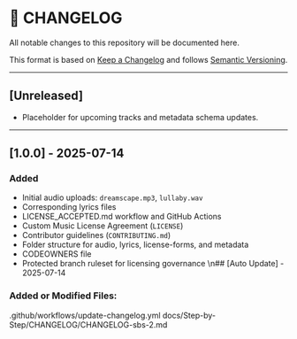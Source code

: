 # 📜 CHANGELOG

All notable changes to this repository will be documented here.

This format is based on [Keep a Changelog](https://keepachangelog.com/en/1.0.0/) and follows [Semantic Versioning](https://semver.org/spec/v2.0.0.html).

---

## [Unreleased]
- Placeholder for upcoming tracks and metadata schema updates.

---

## [1.0.0] - 2025-07-14
### Added
- Initial audio uploads: `dreamscape.mp3`, `lullaby.wav`
- Corresponding lyrics files
- LICENSE_ACCEPTED.md workflow and GitHub Actions
- Custom Music License Agreement (`LICENSE`)
- Contributor guidelines (`CONTRIBUTING.md`)
- Folder structure for audio, lyrics, license-forms, and metadata
- CODEOWNERS file
- Protected branch ruleset for licensing governance
\n## [Auto Update] - 2025-07-14
### Added or Modified Files:
.github/workflows/update-changelog.yml
docs/Step-by-Step/CHANGELOG/CHANGELOG-sbs-2.md
